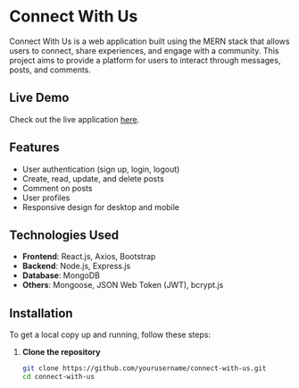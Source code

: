 # Connect With Us

Connect With Us is a web application built using the MERN stack that allows users to connect, share experiences, and engage with a community. This project aims to provide a platform for users to interact through messages, posts, and comments.

## Live Demo

Check out the live application [here](https://connect-with-us-dzlo.vercel.app).

## Features

- User authentication (sign up, login, logout)
- Create, read, update, and delete posts
- Comment on posts
- User profiles
- Responsive design for desktop and mobile

## Technologies Used

- **Frontend**: React.js, Axios, Bootstrap
- **Backend**: Node.js, Express.js
- **Database**: MongoDB
- **Others**: Mongoose, JSON Web Token (JWT), bcrypt.js

## Installation

To get a local copy up and running, follow these steps:

1. **Clone the repository**
   ```bash
   git clone https://github.com/yourusername/connect-with-us.git
   cd connect-with-us
